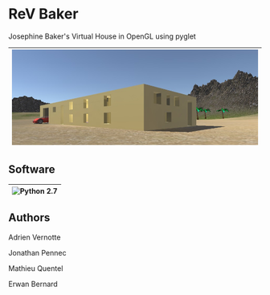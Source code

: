 # ReV Baker

Josephine Baker's Virtual House in OpenGL using pyglet

| ![ReV](https://github.com/AdrienVR/ReV_Baker/blob/master/preview.jpg "Warning, this a preview") |
|:----:|

## Software

| ![Python 2.7](https://www.python.org/static/img/python-logo.png "Python 2.7") |
|:----:|

## Authors

Adrien Vernotte  

Jonathan Pennec  

Mathieu Quentel

Erwan Bernard
